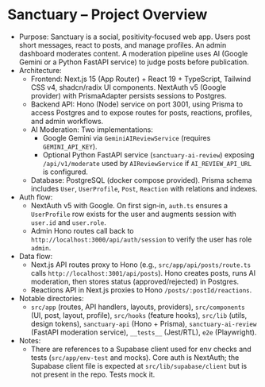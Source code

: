# Sanctuary – Project Overview

- Purpose: Sanctuary is a social, positivity‑focused web app. Users post short messages, react to posts, and manage profiles. An admin dashboard moderates content. A moderation pipeline uses AI (Google Gemini or a Python FastAPI service) to judge posts before publication.
- Architecture:
  - Frontend: Next.js 15 (App Router) + React 19 + TypeScript, Tailwind CSS v4, shadcn/radix UI components. NextAuth v5 (Google provider) with PrismaAdapter persists sessions to Postgres.
  - Backend API: Hono (Node) service on port 3001, using Prisma to access Postgres and to expose routes for posts, reactions, profiles, and admin workflows.
  - AI Moderation: Two implementations:
    - Google Gemini via `GeminiAIReviewService` (requires `GEMINI_API_KEY`).
    - Optional Python FastAPI service (`sanctuary-ai-review`) exposing `/api/v1/moderate` used by `AIReviewService` if `AI_REVIEW_API_URL` is configured.
  - Database: PostgreSQL (docker compose provided). Prisma schema includes `User`, `UserProfile`, `Post`, `Reaction` with relations and indexes.
- Auth flow:
  - NextAuth v5 with Google. On first sign‑in, `auth.ts` ensures a `UserProfile` row exists for the user and augments session with `user.id` and `user.role`.
  - Admin Hono routes call back to `http://localhost:3000/api/auth/session` to verify the user has role `admin`.
- Data flow:
  - Next.js API routes proxy to Hono (e.g., `src/app/api/posts/route.ts` calls `http://localhost:3001/api/posts`). Hono creates posts, runs AI moderation, then stores status (approved/rejected) in Postgres.
  - Reactions API in Next.js proxies to Hono `/posts/:postId/reactions`.
- Notable directories:
  - `src/app` (routes, API handlers, layouts, providers), `src/components` (UI, post, layout, profile), `src/hooks` (feature hooks), `src/lib` (utils, design tokens), `sanctuary-api` (Hono + Prisma), `sanctuary-ai-review` (FastAPI moderation service), `__tests__` (Jest/RTL), `e2e` (Playwright).
- Notes:
  - There are references to a Supabase client used for env checks and tests (`src/app/env-test` and mocks). Core auth is NextAuth; the Supabase client file is expected at `src/lib/supabase/client` but is not present in the repo. Tests mock it.
